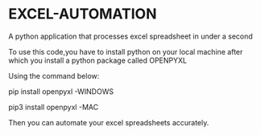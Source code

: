 # EXCEL-AUTOMATION
 A python application that processes excel spreadsheet in under a second


To use this code,you have to install python on your local machine after which you install a python package called
OPENPYXL


Using the command below:

pip install openpyxl -WINDOWS

pip3 install openpyxl -MAC

Then you can automate your excel spreadsheets accurately.
